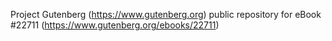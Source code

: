 Project Gutenberg (https://www.gutenberg.org) public repository for eBook #22711 (https://www.gutenberg.org/ebooks/22711)
